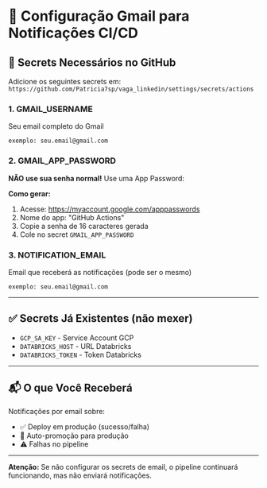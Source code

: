 # 📧 Configuração Gmail para Notificações CI/CD

## 🔐 Secrets Necessários no GitHub

Adicione os seguintes secrets em:
`https://github.com/Patricia7sp/vaga_linkedin/settings/secrets/actions`

### 1. **GMAIL_USERNAME**
Seu email completo do Gmail
```
exemplo: seu.email@gmail.com
```

### 2. **GMAIL_APP_PASSWORD**
**NÃO use sua senha normal!** Use uma App Password:

**Como gerar:**
1. Acesse: https://myaccount.google.com/apppasswords
2. Nome do app: "GitHub Actions"
3. Copie a senha de 16 caracteres gerada
4. Cole no secret `GMAIL_APP_PASSWORD`

### 3. **NOTIFICATION_EMAIL**
Email que receberá as notificações (pode ser o mesmo)
```
exemplo: seu.email@gmail.com
```

---

## ✅ Secrets Já Existentes (não mexer)

- `GCP_SA_KEY` - Service Account GCP
- `DATABRICKS_HOST` - URL Databricks
- `DATABRICKS_TOKEN` - Token Databricks

---

## 📬 O que Você Receberá

Notificações por email sobre:
- ✅ Deploy em produção (sucesso/falha)
- 🤖 Auto-promoção para produção
- ⚠️ Falhas no pipeline

---

**Atenção:** Se não configurar os secrets de email, o pipeline continuará funcionando, mas não enviará notificações.
